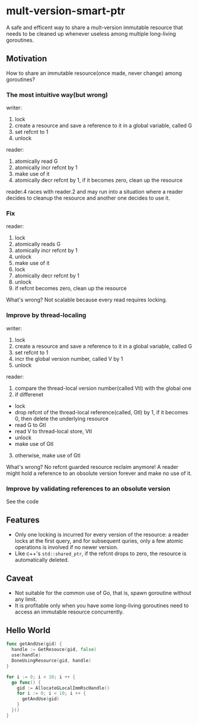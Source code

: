 # mult-version-smart-ptr

A safe and efficent way to share a mult-version immutable resource that needs to be cleaned up whenever useless among multiple long-living goroutines.

## Motivation

How to share an immutable resource(once made, never change) among goroutines?

### The most intuitive way(but wrong)

writer:
1. lock
2. create a resource and save a reference to it in a global variable, called G
3. set refcnt to 1
4. unlock

reader:
1. atomically read G
2. atomically incr refcnt by 1
3. make use of it
4. atomically decr refcnt by 1, if it becomes zero, clean up the resource

reader.4 races with reader.2 and may run into a situation where a reader decides to cleanup the resource and another one decides to use it.

### Fix

reader:
1. lock
2. atomically reads G
3. atomically incr refcnt by 1
4. unlock
5. make use of it
6. lock
7. atomically decr refcnt by 1
8. unlock
9. if refcnt becomes zero, clean up the resource

What's wrong? Not scalable because every read requires locking.

### Improve by thread-localing

writer:
1. lock
2. create a resource and save a reference to it in a global variable, called G
3. set refcnt to 1
4. incr the global version number, called V by 1
5. unlock

reader:
1. compare the thread-local version number(called Vtl) with the global one
2. if differenet
 
- lock
- drop refcnt of the thread-local reference(called, Gtl) by 1, if it becomes 0, then delete the underlying resource
- read G to Gtl
- read V to thread-local store, Vtl
- unlock
- make use of Gtl

3. otherwise, make use of Gtl

What's wrong? No refcnt guarded resource reclaim anymore! A reader might hold a reference to an obsolute version forever and make no use of it. 

### Improve by validating references to an obsolute version

See the code

## Features

- Only one locking is incurred for every version of the resource: a reader locks at the first query, and for subsequent quries, only a few atomic operations is involved if no newer version.
- Like c++'s `std::shared_ptr`, if the refcnt drops to zero, the resource is automatically deleted.

## Caveat

- Not suitable for the common use of Go, that is, spawn goroutine without any limit.
- It is profitable only when you have some long-living goroutines need to access an immutable resource concurrently.

## Hello World

``` go
func getAndUse(gid) {
  handle := GetResouce(gid, false)
  use(handle)
  DoneUsingResource(gid, handle)
}

for i := 0; i < 10; i ++ {
  go func() {
    gid := AllocateGLocalImmRscHandle()
    for i := 0; i < 10; i ++ {
      getAndUse(gid)
    }
  }()
}
```
